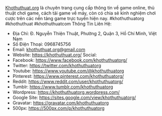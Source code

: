 [Khothuthuat.org](https://khothuthuat.org/) là chuyên trang cung cấp thông tin về game online, thủ thuật chơi game, cách tải game về máy, còn có chia sẻ kinh nghiệm chơi cược trên các nền tảng game trực tuyến hiện nay.
#khothuthuatorg #khothuthuat #khothuthuatcom
Thông Tin Liên Hệ:
- Địa Chỉ: Đ. Nguyễn Thiện Thuật, Phường 2, Quận 3, Hồ Chí Minh, Việt Nam
- Số Điện Thoại: 0968745756
- Email: khothuthuat.org@gmail.com
- Website: https://khothuthuat.org/
Social:
- Facebook: https://www.facebook.com/khothuthuatorg/
- Twitter: https://twitter.com/khothuthuatorg
- Youtube: https://www.youtube.com/@khothuthuatorg
- Pinterest: https://www.pinterest.com/khothuthuatorg/
- Reddit: https://www.reddit.com/user/khothuthuatorg/
- Tumblr: https://www.tumblr.com/khothuthuatorg
- Wordpress: https://khothuthuatorg.wordpress.com/
- Google Site: https://sites.google.com/view/khothuthuatorg/
- Gravatar: https://gravatar.com/khothuthuatorg
- 500px: https://500px.com/p/khothuthuatorg